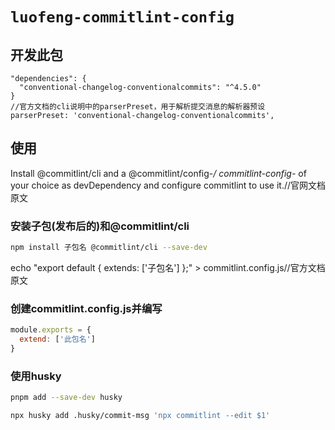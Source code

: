 # `luofeng-commitlint-config`

## 开发此包

```子包
"dependencies": {
  "conventional-changelog-conventionalcommits": "^4.5.0"
}
//官方文档的cli说明中的parserPreset，用于解析提交消息的解析器预设
parserPreset: 'conventional-changelog-conventionalcommits',
```

## 使用

Install @commitlint/cli and a @commitlint/config-*/ commitlint-config-* of your choice as devDependency and configure commitlint to use it.//官网文档原文

### 安装子包(发布后的)和@commitlint/cli

```bash
npm install 子包名 @commitlint/cli --save-dev
```

echo "export default { extends: ['子包名'] };" > commitlint.config.js//官方文档原文

### 创建commitlint.config.js并编写

```commitlint.config.js
module.exports = {
  extend: ['此包名']
}
```

### 使用husky

```bash
pnpm add --save-dev husky
```

```bash
npx husky add .husky/commit-msg 'npx commitlint --edit $1'
```
